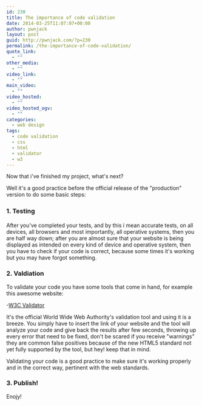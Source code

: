 ```yaml
---
id: 230
title: The importance of code validation
date: 2014-03-25T11:07:07+00:00
author: pwnjack
layout: post
guid: http://pwnjack.com/?p=230
permalink: /the-importance-of-code-validation/
quote_link:
  - ""
other_media:
  - ""
video_link:
  - ""
main_video:
  - ""
video_hosted:
  - ""
video_hosted_ogv:
  - ""
categories:
  - web design
tags:
  - code validation
  - css
  - html
  - validator
  - w3
---
```

Now that i've finished my project, what's next?

Well it's a good practice before the official release of the "production" version to do some basic steps:

### <span style="line-height: 1.5em;">1. Testing</span>

After you've completed your tests, and by this i mean accurate tests, on all devices, all browsers and most importantly, all operative systems, then you are half way down; after you are almost sure that your website is being displayed as intended on every kind of device and operative system, then you have to check if your code is correct, because some times it's working but you may have forgot something.

### 2. Valdiation

To validate your code you have some tools that come in hand, for example this awesome website:

-<a title="W3C Validator" href="http://validator.w3.org" target="_blank">W3C Validator</a>

It's the official World Wide Web Authority's validation tool and using it is a breeze. You simply have to insert the link of your website and the tool will analyze your code and give back the results after few seconds, throwing up every error that need to be fixed, don't be scared if you receive "warnings" they are common false positives because of the new HTML5 standard not yet fully supported by the tool, but hey! keep that in mind.

Validating your code is a good practice to make sure it's working properly and in the correct way, pertinent with the web standards.

### 3. Publish!

Enojy!